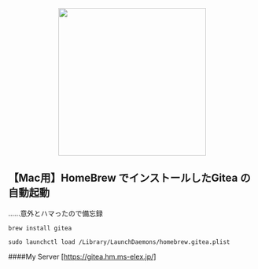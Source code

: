 <div align="center"><img src="https://try.gitea.io/img/gitea-lg.png" width="300"/></div>

<h2>【Mac用】HomeBrew でインストールしたGitea の自動起動 </h2>
......意外とハマったので備忘録

```
brew install gitea

sudo launchctl load /Library/LaunchDaemons/homebrew.gitea.plist 
```
####My Server
[https://gitea.hm.ms-elex.jp/]
